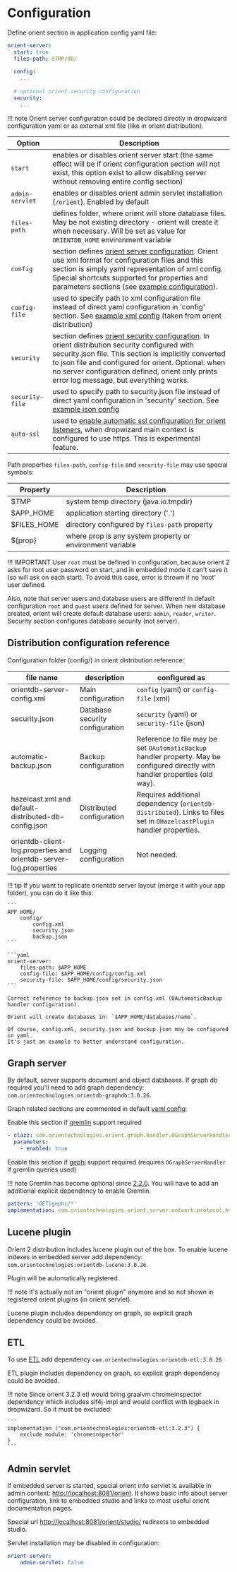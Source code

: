 # Configuration

Define orient section in application config yaml file:

```yaml
orient-server:
  start: true
  files-path: $TMP/db/
  
  config:
    ...
  
  # optional orient security configuration  
  security:
    ...
```

!!! note
    Orient server configuration could be declared directly in dropwizard configuration yaml or 
    as external xml file (like in orient distribution).

| Option    | Description |
|-----------|-------------|
| `start`  | enables or disables orient server start (the same effect will be if orient configuration section will not exist, this option exist to allow disabling server without removing entire config section) | 
| `admin-servlet` | enables or disables orient admin servlet installation (`/orient`). Enabled by default|
| `files-path` | defines folder, where orient will store database files. May be not existing directory - orient will create it when necessary. Will be set as value for `ORIENTDB_HOME` environment variable |
| `config` |section defines [orient server configuration](https://orientdb.org/docs/3.0.x/internals/DB-Server.html). Orient use xml format for configuration files and this section is simply yaml representation of xml config. Special shortcuts supported for properties and parameters sections (see [example configuration](default-configs.md#yaml-config)).|
| `config-file` | used to specify path to xml configuration file instead of direct yaml configuration in 'config' section. See [example xml config](default-configs.md#xml-config) (taken from orient distribution)|
| `security`| section defines [orient security configuration](security.md). In orient distribution security configured with security.json file. This section is implicitly converted to json file and configured for orient. Optional: when no server configuration defined, orient only prints error log message, but everything works.|
| `security-file` | used to specify path to security.json file instead of direct yaml configuration in 'security' section. See [example json config](default-configs.md#json-security-config)|
| `auto-ssl` | used to [enable automatic ssl configuration for orient listeners](ssl.md#auto-ssl-configuration), when dropwizard main context is configured to use https. This is experimental feature. |

Path properties `files-path`, `config-file` and `security-file` may use special symbols:

| Property | Description |
| ---- | ----- |
| $TMP | system temp directory (java.io.tmpdir) |
| $APP_HOME | application starting directory ('.') |
| $FILES_HOME | directory configured by `files-path` property|
| ${prop} | where prop is any system property or environment variable|

!!! IMPORTANT
    User `root` must be defined in configuration, because orient 2 asks for root user password on start, and in embedded mode it can't save it (so will ask on each start).
    To avoid this case, error is thrown if no 'root' user defined.

Also, note that server users and database users are different! In default configuration `root` and `guest` users defined for server.
When new database created, orient will create default database users: `admin`, `reader`, `writer`. 
Security section configures database security (not server).

## Distribution configuration reference

Configuration folder (config/) in orient distribution reference:

| file name                     | description           | configured as                          |
|----------|-------------|----------------|
| orientdb-server-config.xml    | Main configuration    | `config` (yaml) or `config-file` (xml) |
| security.json                 | Database security configuration | `security` (yaml) or `security-file` (json) |
| automatic-backup.json         | Backup configuration | Reference to file may be set `OAutomaticBackup` handler property. May be configured directly with handler properties (old way). | 
| hazelcast.xml and default-distributed-db-config.json | Distributed configuration | Requires additional dependency (`orientdb-distributed`). Links to files set in `OHazelcastPlugin` handler properties. |
| orientdb-client-log.properties and orientdb-server-log.properties | Logging configuration | Not needed.

!!! tip
    If you want to replicate orientdb server layout (merge it with your app folder), you can do it like this:

    ```
    APP HOME/
        config/
            config.xml
            security.json
            backup.json
    ```
    
    ```yaml
    orient-server:
        files-path: $APP_HOME
        config-file: $APP_HOME/config/config.xml
        security-file: $APP_HOME/config/security.json
    ```
    
    Correct reference to backup.json set in config.xml (OAutomaticBackup handler configuration).

    Orient will create databases in: `$APP_HOME/databases/name`.

    Of course, config.xml, security.json and backup.json may be configured in yaml. 
    It's just an example to better understand configuration.

## Graph server

By default, server supports document and object databases.
If graph db required you'll need to add graph dependency: `com.orientechnologies:orientdb-graphdb:3.0.26`.

Graph related sections are commented in default [yaml config](default-configs.md#yaml-config):

Enable this section if [gremlin](https://orientdb.org/docs/3.0.x/gremlin/Gremlin.html) support required

```yaml
- clazz: com.orientechnologies.orient.graph.handler.OGraphServerHandler
  parameters:
    - enabled: true
```

Enable this section if [gephi](https://orientdb.org/docs/3.0.x/plugins/Gephi.html) support required (requires `OGraphServerHandler` if gremlin queries used)

!!! note 
    Gremlin has become optional since [2.2.0](https://mvnrepository.com/artifact/com.orientechnologies/orientdb-graphdb/3.0.26). You will have to add an additional explicit dependency to enable Gremlin.

```yaml
pattern: 'GET|gephi/*'
implementation: com.orientechnologies.orient.server.network.protocol.http.command.get.OServerCommandGetGephi
```

## Lucene plugin

Orient 2 distribution includes lucene plugin out of the box.
To enable lucene indexes in embedded server add dependency: `com.orientechnologies:orientdb-lucene:3.0.26`.

Plugin will be automatically registered. 

!!! note
    It's actually not an "orient plugin" anymore and so not shown in registered orient plugins (in orient servlet).

Lucene plugin includes dependency on graph, so explicit graph dependency could be avoided.

## ETL

To use [ETL](https://orientdb.org/docs/3.0.x/etl/ETL-Introduction.html)
add dependency `com.orientechnologies:orientdb-etl:3.0.26`

ETL plugin includes dependency on graph, so explicit graph dependency could be avoided.

!!! note
    Since orient 3.2.3 etl would bring graalvm chromeinspector dependency which includes slf4j-impl
    and would conflict with logback in dropwizard. So it must be excluded:

    ```
    implementation ("com.orientechnologies:orientdb-etl:3.2.3") {
        exclude module: 'chromeinspector'
    }
    ```

## Admin servlet

If embedded server is started, special orient info servlet is available in admin context: [http://localhost:8081/orient](http://localhost:8081/orient).
It shows basic info about server configuration, link to embedded studio and links to most useful orient documentation pages.
  
Special url [http://localhost:8081/orient/studio/](http://localhost:8081/orient/studio/) redirects to embedded studio.

Servlet installation may be disabled in configuration:

```yaml
orient-server:
    admin-servlet: false
```
